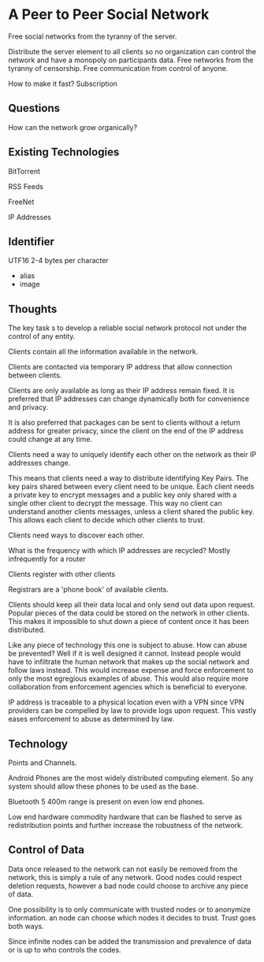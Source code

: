 # A Peer to Peer Social Network

Free social networks from the tyranny of the server.

Distribute the server element to all clients so no organization can control the network and have a monopoly on participants data. Free networks from the tyranny of censorship. Free communication from control of anyone.

How to make it fast?
Subscription

## Questions

How can the network grow organically?

## Existing Technologies

BitTorrent

RSS Feeds

FreeNet

IP Addresses

## Identifier

UTF16 2-4 bytes per character

- alias
- image

## Thoughts

The key task s to develop a reliable social network protocol not under the control of any entity.

Clients contain all the information available in the network.

Clients are contacted via temporary IP address that allow connection between clients.

Clients are only available as long as their IP address remain fixed. It is preferred that IP addresses can change dynamically both for convenience and privacy.

It is also preferred that packages can be sent to clients without a return address for greater privacy, since the client on the end of the IP address could change at any time.

Clients need a way to uniquely identify each other on the network as their IP addresses change.

This means that clients need a way to distribute identifying Key Pairs. The key pairs shared between every client need to be unique. Each client needs a private key to encrypt messages and a public key only shared with a single other client to decrypt the message. This way no client can understand another clients messages, unless a client shared the public key. This allows each client to decide which other clients to trust.

Clients need ways to discover each other.

What is the frequency with which IP addresses are recycled? Mostly infrequently for a router



Clients register with other clients 

Registrars are a 'phone book' of available clients.

Clients should keep all their data local and only send out data upon request. Popular pieces of the data could be stored on the network in other clients. This makes it impossible to shut down a piece of content once it has been distributed.


Like any piece of technology this one is subject to abuse. How can abuse be prevented? Well if it is well designed it cannot. Instead people would have to infiltrate the human network that makes up the social network and follow laws instead. This would increase expense and force enforcement to only the most egregious examples of abuse. This would also require more collaboration from enforcement agencies which is beneficial to everyone.

IP address is traceable to a physical location even with a VPN since VPN providers can be compelled by law to provide logs upon request. This vastly eases enforcement to abuse as determined by law.

## Technology

Points and Channels.

Android Phones are the most widely distributed computing element. So any system should allow these phones to be used as the base.

Bluetooth 5 400m range is present on even low end phones.

Low end hardware commodity hardware that can be flashed to serve as redistribution points and further increase the robustness of the network.

## Control of Data

Data once released to the network can not easily be removed from the network, this is simply a rule of any network. Good nodes could respect deletion requests, however a bad node could choose to archive any piece of data.

One possibility is to only communicate with trusted nodes or to anonymize information.
an node can choose which nodes it decides to trust. Trust goes both ways.

Since infinite nodes can be added the transmission and prevalence of data or is up to who controls the codes.


